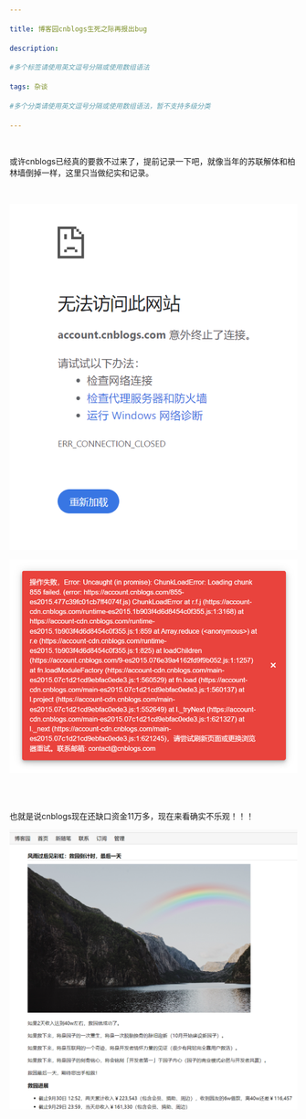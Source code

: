 ```yaml
---

title: 博客园cnblogs生死之际再报出bug

description: 

#多个标签请使用英文逗号分隔或使用数组语法

tags: 杂谈

#多个分类请使用英文逗号分隔或使用数组语法，暂不支持多级分类

---
```




<br/>

或许cnblogs已经真的要救不过来了，提前记录一下吧，就像当年的苏联解体和柏林墙倒掉一样，这里只当做纪实和记录。

<br/>

![image-20240930130911494](./2024_9_30_1_博客园cnblogs生死之际再报出bug.assets/image-20240930130911494.png)



![image](./2024_9_30_1_博客园cnblogs生死之际再报出bug.assets/image.png)

<br/>

<br/>

也就是说cnblogs现在还缺口资金11万多，现在来看确实不乐观！！！



![image-20240930131030374](./2024_9_30_1_博客园cnblogs生死之际再报出bug.assets/image-20240930131030374.png)



